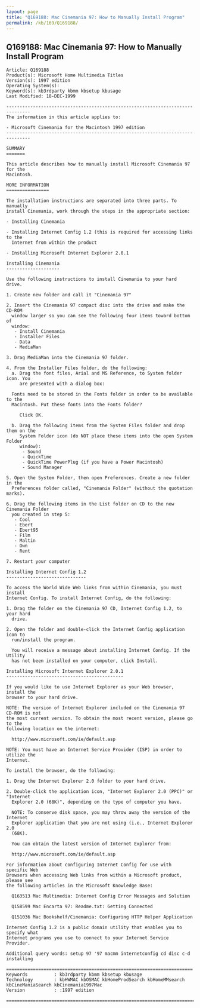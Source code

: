 ```yaml
---
layout: page
title: "Q169188: Mac Cinemania 97: How to Manually Install Program"
permalink: /kb/169/Q169188/
---
```


## Q169188: Mac Cinemania 97: How to Manually Install Program

	Article: Q169188
	Product(s): Microsoft Home Multimedia Titles
	Version(s): 1997 edition
	Operating System(s): 
	Keyword(s): kb3rdparty kbmm kbsetup kbusage
	Last Modified: 18-DEC-1999
	
	-------------------------------------------------------------------------------
	The information in this article applies to:
	
	- Microsoft Cinemania for the Macintosh 1997 edition 
	-------------------------------------------------------------------------------
	
	SUMMARY
	=======
	
	This article describes how to manually install Microsoft Cinemania 97 for the
	Macintosh.
	
	MORE INFORMATION
	================
	
	The installation instructions are separated into three parts. To manually
	install Cinemania, work through the steps in the appropriate section:
	
	- Installing Cinemania
	
	- Installing Internet Config 1.2 (this is required for accessing links to the
	  Internet from within the product
	
	- Installing Microsoft Internet Explorer 2.0.1
	
	Installing Cinemania
	--------------------
	
	Use the following instructions to install Cinemania to your hard drive.
	
	1. Create new folder and call it "Cinemania 97"
	
	2. Insert the Cinemania 97 compact disc into the drive and make the CD-ROM
	  window larger so you can see the following four items toward bottom of
	  window:
	   - Install Cinemania
	   - Installer Files
	   - Data
	   - MediaMan
	
	3. Drag MediaMan into the Cinemania 97 folder.
	
	4. From the Installer Files folder, do the following:
	  a. Drag the font files, Arial and MS Reference, to System folder icon. You
	     are presented with a dialog box:
	
	  Fonts need to be stored in the Fonts folder in order to be available to the
	  Macintosh. Put these fonts into the Fonts folder?
	
	     Click OK.
	
	  b. Drag the following items from the System Files folder and drop them on the
	     System Folder icon (do NOT place these items into the open System Folder
	     window):
	      - Sound
	      - QuickTime
	      - QuickTime PowerPlug (if you have a Power Macintosh)
	      - Sound Manager
	
	5. Open the System Folder, then open Preferences. Create a new folder in the
	  Preferences folder called, "Cinemania Folder" (without the quotation marks).
	
	6. Drag the following items in the List folder on CD to the new Cinemania Folder
	  you created in step 5:
	   - Cool
	   - Ebert
	   - Ebert95
	   - Film
	   - Maltin
	   - Own
	   - Rent
	
	7. Restart your computer
	
	Installing Internet Config 1.2
	------------------------------
	
	To access the World Wide Web links from within Cinemania, you must install
	Internet Config. To install Internet Config, do the following:
	
	1. Drag the folder on the Cinemania 97 CD, Internet Config 1.2, to your hard
	  drive.
	
	2. Open the folder and double-click the Internet Config application icon to
	  run/install the program.
	
	  You will receive a message about installing Internet Config. If the Utility
	  has not been installed on your computer, click Install.
	
	Installing Microsoft Internet Explorer 2.0.1
	--------------------------------------------
	
	If you would like to use Internet Explorer as your Web browser, install the
	browser to your hard drive.
	
	NOTE: The version of Internet Explorer included on the Cinemania 97 CD-ROM is not
	the most current version. To obtain the most recent version, please go to the
	following location on the internet:
	
	  http://www.microsoft.com/ie/default.asp
	
	NOTE: You must have an Internet Service Provider (ISP) in order to utilize the
	Internet.
	
	To install the browser, do the following:
	
	1. Drag the Internet Explorer 2.0 folder to your hard drive.
	
	2. Double-click the application icon, "Internet Explorer 2.0 (PPC)" or "Internet
	  Explorer 2.0 (68K)", depending on the type of computer you have.
	
	  NOTE: To conserve disk space, you may throw away the version of the Internet
	  Explorer application that you are not using (i.e., Internet Explorer 2.0
	  (68K).
	
	  You can obtain the latest version of Internet Explorer from:
	
	  http://www.microsoft.com/ie/default.asp
	
	For information about configuring Internet Config for use with specific Web
	Browsers when accessing Web links from within a Microsoft product, please see
	the following articles in the Microsoft Knowledge Base:
	
	  Q163513 Mac Multimedia: Internet Config Error Messages and Solution
	
	  Q158599 Mac Encarta 97: Readme.txt: Getting Connected
	
	  Q151036 Mac Bookshelf/Cinemania: Configuring HTTP Helper Application
	
	Internet Config 1.2 is a public domain utility that enables you to specify what
	Internet programs you use to connect to your Internet Service Provider.
	
	Additional query words: setup 97 '97 macmm internetconfig cd disc c-d installing
	
	======================================================================
	Keywords          : kb3rdparty kbmm kbsetup kbusage 
	Technology        : kbHWMAC kbOSMAC kbHomeProdSearch kbHomeMMsearch kbCineManiaSearch kbCinemania1997Mac
	Version           : :1997 edition
	
	=============================================================================
	

